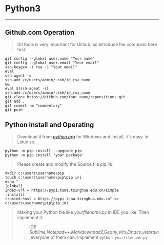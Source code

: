 
# Python3
-----

## Github.com Operation

> Git tools is very important for Github, so introduce the command here first.

    git config --global user.name "Your name"	
    git config --global user.email "Your email"
    ssh-keygen -t rsa -C "Your email"	
    eval
    ssh-agent -s
    ssh-add /c/users/admin/.ssh/id_rsa_name
    &&
    eval $(ssh-agent -s)
    ssh-add /c/users/admin/.ssh/id_rsa_name
    git clone https://github.com/Your name/reponsitions.git	
    git add .
    git commit -m "commentary"
    git push
    

## Python install and Operating
> Download it from *[python.org](https://www.python.org/downloads/)* for Windows and install, it`s easy. In Linux so.
> 
    python -m pip install --upgrade pip
    python -m pip install 'your package'

> Please create and modify the Source file *pip.ini*.
>
    mkdir c:\users\username\pip
    touch c:\users\username\pip\pip.ini
    echo "
    [global]
    index-url = https://pypi.tuna.tsinghua.edu.cn/simple
    [install]
    trusted-host = https://pypi.tuna.tsinghua.edu.cn" >> c:\users\username\pip\pip.ini
> Making your Python file like *yourfilename.py* in IDE you like. Then implement it.
> > IDE
> > *Sublime,Notepad++,Markdownpad2,Geany,Vim,Emacs,Jetbrain*,everyone of them can.
> > Implement
> >     ```python yourfilename.py```
> >     


